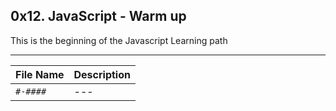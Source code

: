 ## 0x12. JavaScript - Warm up

This is the beginning of the Javascript Learning path

---

| File Name | Description     |
| ------------ | ------------    |
| `#-####` | --- |
